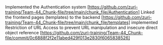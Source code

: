 Implemented the Authentication system
[https://github.com/zuri-training/Team-44_Chunk-file/tree/main/chunk_file/Authentication]
Linked the frontend pages (templates) to the backend
[https://github.com/zuri-training/Team-44_Chunk-file/tree/main/chunk_file/templates]
implemented Restriction of URL Access to prevent URL manipulation and insecure direct object reference
[https://github.com/zuri-training/Team-44_Chunk-file/commit/0c6888f2f2e11abed429f013e2830f6065838526]
